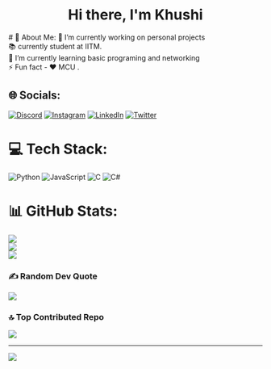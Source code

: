 <h1 align="center">Hi there, I'm Khushi </h1>
# 💫 About Me:
🔭 I’m currently working on personal projects<br>📚 currently student at IITM.<br>🌱 I’m currently learning basic programing and networking <br>⚡ Fun fact -  ❤ MCU .


## 🌐 Socials:
[![Discord](https://img.shields.io/badge/Discord-%237289DA.svg?logo=discord&logoColor=white)](https://discord.gg/https://discord.gg/rdfCrbpC) [![Instagram](https://img.shields.io/badge/Instagram-%23E4405F.svg?logo=Instagram&logoColor=white)](https://instagram.com/https://www.instagram.com/thephilomathmalik/) [![LinkedIn](https://img.shields.io/badge/LinkedIn-%230077B5.svg?logo=linkedin&logoColor=white)](https://linkedin.com/in/https://www.linkedin.com/in/malik-khushi/) [![Twitter](https://img.shields.io/badge/Twitter-%231DA1F2.svg?logo=Twitter&logoColor=white)](https://twitter.com/https://twitter.com/KhushiM20542712) 

# 💻 Tech Stack:
![Python](https://img.shields.io/badge/python-3670A0?style=for-the-badge&logo=python&logoColor=ffdd54) ![JavaScript](https://img.shields.io/badge/javascript-%23323330.svg?style=for-the-badge&logo=javascript&logoColor=%23F7DF1E) ![C](https://img.shields.io/badge/c-%2300599C.svg?style=for-the-badge&logo=c&logoColor=white) ![C#](https://img.shields.io/badge/c%23-%23239120.svg?style=for-the-badge&logo=c-sharp&logoColor=white)
# 📊 GitHub Stats:
![](https://github-readme-stats.vercel.app/api?username=MALIKKHU&theme=dark&hide_border=true&include_all_commits=true&count_private=false)<br/>
![](https://github-readme-streak-stats.herokuapp.com/?user=MALIKKHU&theme=dark&hide_border=true)<br/>
![](https://github-readme-stats.vercel.app/api/top-langs/?username=MALIKKHU&theme=dark&hide_border=true&include_all_commits=true&count_private=false&layout=compact)

### ✍️ Random Dev Quote
![](https://quotes-github-readme.vercel.app/api?type=horizontal&theme=radical)

### 🔝 Top Contributed Repo
![](https://github-contributor-stats.vercel.app/api?username=MALIKKHU&limit=5&theme=dark&combine_all_yearly_contributions=true)

---
[![](https://visitcount.itsvg.in/api?id=MALIKKHU&icon=0&color=0)](https://visitcount.itsvg.in)

<!-- Proudly created with GPRM ( https://gprm.itsvg.in ) -->
